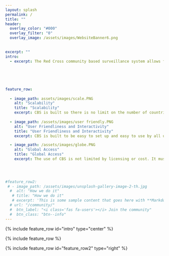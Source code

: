 ```yaml
---
layout: splash
permalink: /
title: ""
header:
  overlay_color: "#000"
  overlay_filter: "0"
  overlay_image: /assets/images/WebsiteBanner6.png
    
 
excerpt: ""
intro: 
  - excerpt: The Red Cross community based surveillance system allows for people to report on health risks in their communities. By monitoring real-time data, we can respond to an outbreak before it spins out of control, thereby saving lives.
  
  
  
  
  
feature_row:
  
  - image_path: assets/images/scale.PNG
    alt: "Scalability"
    title: "Scalability"
    excerpt: CBS is built so there is no limit on the number of countries and number of users at the same time.   
   
  - image_path: /assets/images/user friendly.PNG
    alt: "User Friendliness and Interactivity"
    title: "User Friendliness and Interactivity"
    excerpt: CBS is built to be easy to set up and easy to use by all users and enable easy communication and relevant feedback among and to all users  

  - image_path: /assets/images/globe.PNG
    alt: "Global Access"
    title: "Global Access"
    excerpt: The use of CBS is not limited by licensing or cost. It must be made available to all 190 Red Cross National Societies. If any external actor (other NGOs, WHO) wants to use CBS they should be able to take the source code, build and deploy it themselves. 
    
   


#feature_row2:
 # - image_path: /assets/images/unsplash-gallery-image-2-th.jpg
  #  alt: "How we do it"
   # title: "How we do it"
   # excerpt: 'This is some sample content that goes here with **Markdown** formatting. Right aligned with' 
  # url: "/community/"
  #  btn_label: "<i class='fas fa-users'></i> Join the community"
  #  btn_class: "btn--info"
---
```


{% include feature_row id="intro" type="center" %}

{% include feature_row %}

{% include feature_row id="feature_row2" type="right" %}
